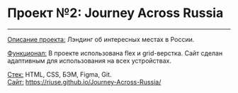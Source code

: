 # Проект №2: Journey Across Russia
------
<ins>Описание проекта:</ins> Лэндинг об интересных местах в России.  
  
<ins>Функционал:</ins> В проекте использована flex и grid-верстка. 
Сайт сделан адаптивным для использования на всех устройствах. 
  
<ins>Стек:</ins> HTML, CSS, БЭМ, Figma, Git.  
<ins>Сайт:</ins> https://riuse.github.io/Journey-Across-Russia/
